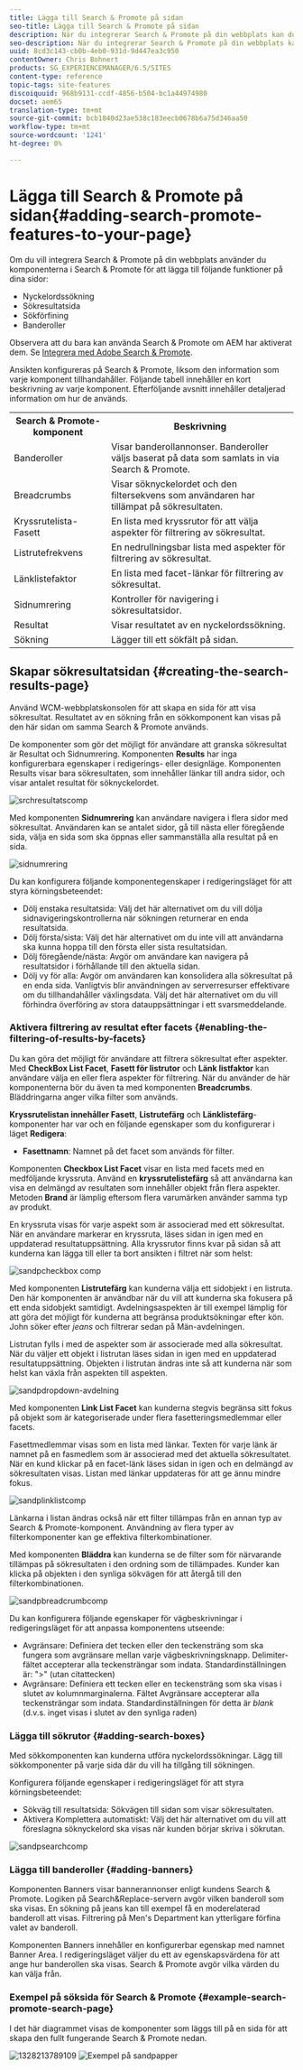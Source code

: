 ```yaml
---
title: Lägga till Search & Promote på sidan
seo-title: Lägga till Search & Promote på sidan
description: När du integrerar Search & Promote på din webbplats kan du använda komponenterna i Search & Promote för att lägga till funktioner på dina sidor, t.ex. nyckelordssökning, förfining av sökresultatsidor och banners.
seo-description: När du integrerar Search & Promote på din webbplats kan du använda komponenterna i Search & Promote för att lägga till funktioner på dina sidor, t.ex. nyckelordssökning, förfining av sökresultatsidor och banners.
uuid: 8cd3c143-cb0b-4eb0-931d-9d447ea3c950
contentOwner: Chris Bohnert
products: SG_EXPERIENCEMANAGER/6.5/SITES
content-type: reference
topic-tags: site-features
discoiquuid: 968b9131-ccdf-4856-b504-bc1a44974980
docset: aem65
translation-type: tm+mt
source-git-commit: bcb1840d23ae538c183eecb0678b6a75d346aa50
workflow-type: tm+mt
source-wordcount: '1241'
ht-degree: 0%

---
```



# Lägga till Search &amp; Promote på sidan{#adding-search-promote-features-to-your-page}

Om du vill integrera Search &amp; Promote på din webbplats använder du komponenterna i Search &amp; Promote för att lägga till följande funktioner på dina sidor:

* Nyckelordssökning
* Sökresultatsida
* Sökförfining
* Banderoller

Observera att du bara kan använda Search &amp; Promote om AEM har aktiverat dem. Se [Integrera med Adobe Search &amp; Promote](/help/sites-administering/search-and-promote.md).

Ansikten konfigureras på Search &amp; Promote, liksom den information som varje komponent tillhandahåller. Följande tabell innehåller en kort beskrivning av varje komponent. Efterföljande avsnitt innehåller detaljerad information om hur de används.

<table>
 <tbody>
  <tr>
   <th>Search &amp; Promote-komponent</th>
   <th>Beskrivning</th>
  </tr>
  <tr>
   <td>Banderoller</td>
   <td>Visar banderollannonser. Banderoller väljs baserat på data som samlats in via Search &amp; Promote.<br /> </td>
  </tr>
  <tr>
   <td>Breadcrumbs</td>
   <td>Visar söknyckelordet och den filtersekvens som användaren har tillämpat på sökresultaten.</td>
  </tr>
  <tr>
   <td>Kryssrutelista-Fasett</td>
   <td>En lista med kryssrutor för att välja aspekter för filtrering av sökresultat.</td>
  </tr>
  <tr>
   <td>Listrutefrekvens</td>
   <td>En nedrullningsbar lista med aspekter för filtrering av sökresultat.</td>
  </tr>
  <tr>
   <td>Länklistefaktor</td>
   <td>En lista med facet-länkar för filtrering av sökresultat.</td>
  </tr>
  <tr>
   <td>Sidnumrering</td>
   <td>Kontroller för navigering i sökresultatsidor.</td>
  </tr>
  <tr>
   <td>Resultat</td>
   <td>Visar resultatet av en nyckelordssökning.</td>
  </tr>
  <tr>
   <td>Sökning</td>
   <td>Lägger till ett sökfält på sidan.</td>
  </tr>
 </tbody>
</table>

## Skapar sökresultatsidan {#creating-the-search-results-page}

Använd WCM-webbplatskonsolen för att skapa en sida för att visa sökresultat. Resultatet av en sökning från en sökkomponent kan visas på den här sidan om samma Search &amp; Promote används.

De komponenter som gör det möjligt för användare att granska sökresultat är Resultat och Sidnumrering. Komponenten **Results** har inga konfigurerbara egenskaper i redigerings- eller designläge. Komponenten Results visar bara sökresultaten, som innehåller länkar till andra sidor, och visar antalet resultat för söknyckelordet.

![srchresultatscomp](assets/srchresultscomp.png)

Med komponenten **Sidnumrering** kan användare navigera i flera sidor med sökresultat. Användaren kan se antalet sidor, gå till nästa eller föregående sida, välja en sida som ska öppnas eller sammanställa alla resultat på en sida.

![sidnumrering](assets/srchpagination.png)

Du kan konfigurera följande komponentegenskaper i redigeringsläget för att styra körningsbeteendet:

* Dölj enstaka resultatsida: Välj det här alternativet om du vill dölja sidnavigeringskontrollerna när sökningen returnerar en enda resultatsida.
* Dölj första/sista: Välj det här alternativet om du inte vill att användarna ska kunna hoppa till den första eller sista resultatsidan.
* Dölj föregående/nästa: Avgör om användare kan navigera på resultatsidor i förhållande till den aktuella sidan.
* Dölj vy för alla: Avgör om användaren kan konsolidera alla sökresultat på en enda sida. Vanligtvis blir användningen av serverresurser effektivare om du tillhandahåller växlingsdata. Välj det här alternativet om du vill förhindra överföring av stora datauppsättningar i ett svarsmeddelande.

### Aktivera filtrering av resultat efter facets {#enabling-the-filtering-of-results-by-facets}

Du kan göra det möjligt för användare att filtrera sökresultat efter aspekter. Med **CheckBox List Facet**, **Fasett för listrutor** och **Länk listfaktor** kan användare välja en eller flera aspekter för filtrering. När du använder de här komponenterna bör du även ta med komponenten **Breadcrumbs**. Bläddringarna anger vilka filter som används.

**Kryssrutelistan innehåller Fasett**, **Listrutefärg** och **Länklistefärg**-komponenter har var och en följande egenskaper som du konfigurerar i läget **Redigera**:

* **Fasettnamn**: Namnet på det facet som används för filter.

Komponenten **Checkbox List Facet** visar en lista med facets med en medföljande kryssruta. Använd en **kryssrutelistefärg** så att användarna kan visa en delmängd av resultaten som innehåller objekt från flera aspekter. Metoden **Brand** är lämplig eftersom flera varumärken använder samma typ av produkt.

En kryssruta visas för varje aspekt som är associerad med ett sökresultat. När en användare markerar en kryssruta, läses sidan in igen med en uppdaterad resultatuppsättning. Alla kryssrutor finns kvar på sidan så att kunderna kan lägga till eller ta bort ansikten i filtret när som helst:

![sandpcheckbox comp](assets/sandpcheckboxcomp.png)

Med komponenten **Listrutefärg** kan kunderna välja ett sidobjekt i en listruta. Den här komponenten är användbar när du vill att kunderna ska fokusera på ett enda sidobjekt samtidigt. Avdelningsaspekten är till exempel lämplig för att göra det möjligt för kunderna att begränsa produktsökningar efter kön. John söker efter *jeans* och filtrerar sedan på Män-avdelningen.

Listrutan fylls i med de aspekter som är associerade med alla sökresultat. När du väljer ett objekt i listrutan läses sidan in igen med en uppdaterad resultatuppsättning. Objekten i listrutan ändras inte så att kunderna när som helst kan växla från aspekten till aspekten.

![sandpdropdown-avdelning](assets/sandpdropdowndepartment.png)

Med komponenten **Link List Facet** kan kunderna stegvis begränsa sitt fokus på objekt som är kategoriserade under flera fasetteringsmedlemmar eller facets.

Fasettmedlemmar visas som en lista med länkar. Texten för varje länk är namnet på en fasmedlem som är associerad med det aktuella sökresultatet. När en kund klickar på en facet-länk läses sidan in igen och en delmängd av sökresultaten visas. Listan med länkar uppdateras för att ge ännu mindre fokus.

![sandplinklistcomp](assets/sandplinklistcomp.png)

Länkarna i listan ändras också när ett filter tillämpas från en annan typ av Search &amp; Promote-komponent. Användning av flera typer av filterkomponenter kan ge effektiva filterkombinationer.

Med komponenten **Bläddra** kan kunderna se de filter som för närvarande tillämpas på sökresultaten i den ordning som de tillämpades. Kunder kan klicka på objekten i den synliga sökvägen för att återgå till den filterkombinationen.

![sandpbreadcrumbcomp](assets/sandpbreadcrumbcomp.png)

Du kan konfigurera följande egenskaper för vägbeskrivningar i redigeringsläget för att anpassa komponentens utseende:

* Avgränsare: Definiera det tecken eller den teckensträng som ska fungera som avgränsare mellan varje vägbeskrivningsknapp. Delimiter-fältet accepterar alla teckensträngar som indata. Standardinställningen är: &quot;>&quot; (utan citattecken)
* Avgränsare: Definiera ett tecken eller en teckensträng som ska visas i slutet av kolumnmarginalerna. Fältet Avgränsare accepterar alla teckensträngar som indata. Standardinställningen för detta är *blank* (d.v.s. inget visas i slutet av den synliga raden)

### Lägga till sökrutor {#adding-search-boxes}

Med sökkomponenten kan kunderna utföra nyckelordssökningar. Lägg till sökkomponenter på varje sida där du vill ha tillgång till sökningen.

Konfigurera följande egenskaper i redigeringsläget för att styra körningsbeteendet:

* Sökväg till resultatsida: Sökvägen till sidan som visar sökresultaten.
* Aktivera Komplettera automatiskt: Välj det här alternativet om du vill att föreslagna söknyckelord ska visas när kunden börjar skriva i sökrutan.

![sandpsearchcomp](assets/sandpsearchcomp.png)

### Lägga till banderoller {#adding-banners}

Komponenten Banners visar bannerannonser enligt kundens Search &amp; Promote. Logiken på Search&amp;Replace-servern avgör vilken banderoll som ska visas. En sökning på jeans kan till exempel få en moderelaterad banderoll att visas. Filtrering på Men&#39;s Department kan ytterligare förfina valet av banderoll.

Komponenten Banners innehåller en konfigurerbar egenskap med namnet Banner Area. I redigeringsläget väljer du ett av egenskapsvärdena för att ange hur banderollen ska visas. Search &amp; Promote avgör vilka värden du kan välja från.

### Exempel på söksida för Search &amp; Promote {#example-search-promote-search-page}

I det här diagrammet visas de komponenter som läggs till på en sida för att skapa den fullt fungerande Search &amp; Promote nedan.

![1328213789109](assets/1328213789109.png) ![Exempel på sandpapper](assets/sandppageexample.png)
